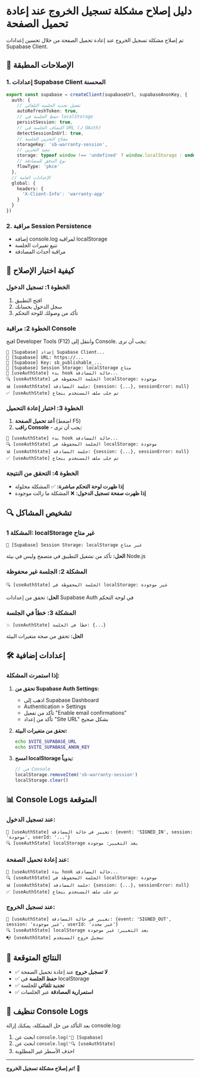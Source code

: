 # دليل إصلاح مشكلة تسجيل الخروج عند إعادة تحميل الصفحة

تم إصلاح مشكلة تسجيل الخروج عند إعادة تحميل الصفحة من خلال تحسين إعدادات Supabase Client.

## 🔧 الإصلاحات المطبقة

### 1. إعدادات Supabase Client المحسنة
```typescript
export const supabase = createClient(supabaseUrl, supabaseAnonKey, {
  auth: {
    // تفعيل تجديد الجلسة التلقائي
    autoRefreshToken: true,
    // حفظ الجلسة في localStorage
    persistSession: true,
    // اكتشاف الجلسة في URL (لـ OAuth)
    detectSessionInUrl: true,
    // مفتاح التخزين للجلسة
    storageKey: 'sb-warranty-session',
    // تنفيذ التخزين
    storage: typeof window !== 'undefined' ? window.localStorage : undefined,
    // نوع التدفق للمصادقة
    flowType: 'pkce'
  },
  // الإعدادات العامة
  global: {
    headers: {
      'X-Client-Info': 'warranty-app'
    }
  }
})
```

### 2. مراقبة Session Persistence
- إضافة console.log لمراقبة localStorage
- تتبع تغييرات الجلسة
- مراقبة أحداث المصادقة

## 🧪 كيفية اختبار الإصلاح

### الخطوة 1: تسجيل الدخول
1. افتح التطبيق
2. سجل الدخول بحسابك
3. تأكد من وصولك للوحة التحكم

### الخطوة 2: مراقبة Console
افتح Developer Tools (F12) وانتقل إلى Console. يجب أن ترى:
```
🔧 [Supabase] إعداد Supabase Client...
🔧 [Supabase] URL: https://...
🔧 [Supabase] Key: sb_publishable_...
🔧 [Supabase] Session Storage: localStorage متاح
🔄 [useAuthState] بدء hook حالة المصادقة...
🔍 [useAuthState] الجلسة المحفوظة في localStorage: موجودة
📊 [useAuthState] جلسة المصادقة: {session: {...}, sessionError: null}
✅ [useAuthState] تم جلب ملف المستخدم بنجاح
```

### الخطوة 3: اختبار إعادة التحميل
1. **أعد تحميل الصفحة** (اضغط F5)
2. **راقب Console** - يجب أن ترى:
```
🔄 [useAuthState] بدء hook حالة المصادقة...
🔍 [useAuthState] الجلسة المحفوظة في localStorage: موجودة
📊 [useAuthState] جلسة المصادقة: {session: {...}, sessionError: null}
✅ [useAuthState] تم جلب ملف المستخدم بنجاح
```

### الخطوة 4: التحقق من النتيجة
- **إذا ظهرت لوحة التحكم مباشرة:** ✅ المشكلة محلولة
- **إذا ظهرت صفحة تسجيل الدخول:** ❌ المشكلة ما زالت موجودة

## 🔍 تشخيص المشاكل

### المشكلة 1: localStorage غير متاح
```
🔧 [Supabase] Session Storage: localStorage غير متاح
```
**الحل:** تأكد من تشغيل التطبيق في متصفح وليس في بيئة Node.js

### المشكلة 2: الجلسة غير محفوظة
```
🔍 [useAuthState] الجلسة المحفوظة في localStorage: غير موجودة
```
**الحل:** تحقق من إعدادات Supabase Auth في لوحة التحكم

### المشكلة 3: خطأ في الجلسة
```
💥 [useAuthState] خطأ في الجلسة: {...}
```
**الحل:** تحقق من صحة متغيرات البيئة

## 🛠️ إعدادات إضافية

### إذا استمرت المشكلة:

1. **تحقق من Supabase Auth Settings:**
   - اذهب إلى Supabase Dashboard
   - Authentication > Settings
   - تأكد من تفعيل "Enable email confirmations"
   - تأكد من إعداد "Site URL" بشكل صحيح

2. **تحقق من متغيرات البيئة:**
   ```bash
   echo $VITE_SUPABASE_URL
   echo $VITE_SUPABASE_ANON_KEY
   ```

3. **امسح localStorage يدوياً:**
   ```javascript
   // في Console
   localStorage.removeItem('sb-warranty-session')
   localStorage.clear()
   ```

## 📊 Console Logs المتوقعة

### عند تسجيل الدخول:
```
🔄 [useAuthState] تغيير في حالة المصادقة: {event: 'SIGNED_IN', session: 'موجودة', userId: '...'}
🔍 [useAuthState] localStorage بعد التغيير: موجودة
```

### عند إعادة تحميل الصفحة:
```
🔄 [useAuthState] بدء hook حالة المصادقة...
🔍 [useAuthState] الجلسة المحفوظة في localStorage: موجودة
📊 [useAuthState] جلسة المصادقة: {session: {...}, sessionError: null}
✅ [useAuthState] تم جلب ملف المستخدم بنجاح
```

### عند تسجيل الخروج:
```
🔄 [useAuthState] تغيير في حالة المصادقة: {event: 'SIGNED_OUT', session: 'غير موجودة', userId: 'غير محدد'}
🔍 [useAuthState] localStorage بعد التغيير: غير موجودة
📭 [useAuthState] تسجيل خروج المستخدم
```

## 🎯 النتائج المتوقعة

- ✅ **لا تسجيل خروج** عند إعادة تحميل الصفحة
- ✅ **حفظ الجلسة** في localStorage
- ✅ **تجديد تلقائي** للجلسة
- ✅ **استمرارية المصادقة** عبر الجلسات

## 🧹 تنظيف Console Logs

بعد التأكد من حل المشكلة، يمكنك إزالة console.log:
1. ابحث عن `console.log('🔧 [Supabase]`
2. ابحث عن `console.log('🔍 [useAuthState]`
3. احذف الأسطر غير المطلوبة

---

**تم إصلاح مشكلة تسجيل الخروج!** 🎉
